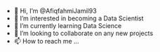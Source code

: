 - 👋 Hi, I’m @AfiqfahmiJamil93
- 👀 I’m interested in becoming a Data Scientist
- 🌱 I’m currently learning Data Science
- 💞️ I’m looking to collaborate on any new projects
- 📫 How to reach me ...

<!---
AfiqfahmiJamil93/AfiqfahmiJamil93 is a ✨ special ✨ repository because its `README.md` (this file) appears on your GitHub profile.
You can click the Preview link to take a look at your changes.
--->
